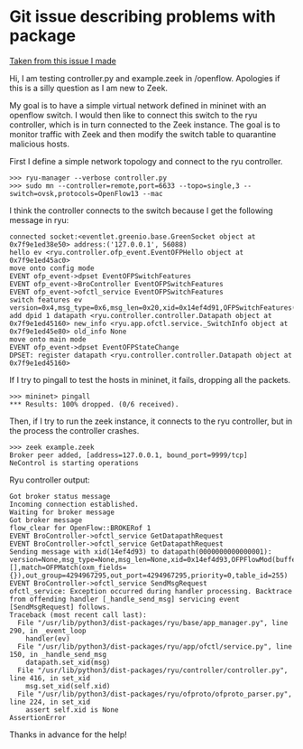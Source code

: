 <h1> Git issue describing problems with package </h1>
<a href="https://github.com/zeek/zeek-netcontrol/issues/11"> Taken from this issue I made </a>

Hi, I am testing controller.py and example.zeek in /openflow. Apologies if this is a silly question as I am new to Zeek.

My goal is to have a simple virtual network defined in mininet with an openflow switch. I would then like to connect this switch to the ryu controller, which is in turn connected to the Zeek instance. The goal is to monitor traffic with Zeek and then modify the switch table to quarantine malicious hosts.

First I define a simple network topology and connect to the ryu controller.

```console
>>> ryu-manager --verbose controller.py
>>> sudo mn --controller=remote,port=6633 --topo=single,3 --switch=ovsk,protocols=OpenFlow13 --mac
```

I think the controller connects to the switch because I get the following message in ryu:

```console
connected socket:<eventlet.greenio.base.GreenSocket object at 0x7f9e1ed38e50> address:('127.0.0.1', 56088)
hello ev <ryu.controller.ofp_event.EventOFPHello object at 0x7f9e1ed45ac0>
move onto config mode
EVENT ofp_event->dpset EventOFPSwitchFeatures
EVENT ofp_event->BroController EventOFPSwitchFeatures
EVENT ofp_event->ofctl_service EventOFPSwitchFeatures
switch features ev version=0x4,msg_type=0x6,msg_len=0x20,xid=0x14ef4d91,OFPSwitchFeatures(auxiliary_id=0,capabilities=79,datapath_id=1,n_buffers=0,n_tables=254)
add dpid 1 datapath <ryu.controller.controller.Datapath object at 0x7f9e1ed45160> new_info <ryu.app.ofctl.service._SwitchInfo object at 0x7f9e1ed45e80> old_info None
move onto main mode
EVENT ofp_event->dpset EventOFPStateChange
DPSET: register datapath <ryu.controller.controller.Datapath object at 0x7f9e1ed45160>
```

If I try to pingall to test the hosts in mininet, it fails, dropping all the packets.
```console
>>> mininet> pingall
*** Results: 100% dropped. (0/6 received).
```

Then, if I try to run the zeek instance, it connects to the ryu controller, but in the process the controller crashes.

```console
>>> zeek example.zeek
Broker peer added, [address=127.0.0.1, bound_port=9999/tcp]
NeControl is starting operations
```

Ryu controller output:
``` console
Got broker status message
Incoming connection established.
Waiting for broker message
Got broker message
flow_clear for OpenFlow::BROKERof 1
EVENT BroController->ofctl_service GetDatapathRequest
EVENT BroController->ofctl_service GetDatapathRequest
Sending message with xid(14ef4d93) to datapath(0000000000000001): version=None,msg_type=None,msg_len=None,xid=0x14ef4d93,OFPFlowMod(buffer_id=4294967295,command=3,cookie=0,cookie_mask=0,flags=0,hard_timeout=0,idle_timeout=0,instructions=[],match=OFPMatch(oxm_fields={}),out_group=4294967295,out_port=4294967295,priority=0,table_id=255)
EVENT BroController->ofctl_service SendMsgRequest
ofctl_service: Exception occurred during handler processing. Backtrace from offending handler [_handle_send_msg] servicing event [SendMsgRequest] follows.
Traceback (most recent call last):
  File "/usr/lib/python3/dist-packages/ryu/base/app_manager.py", line 290, in _event_loop
    handler(ev)
  File "/usr/lib/python3/dist-packages/ryu/app/ofctl/service.py", line 150, in _handle_send_msg
    datapath.set_xid(msg)
  File "/usr/lib/python3/dist-packages/ryu/controller/controller.py", line 416, in set_xid
    msg.set_xid(self.xid)
  File "/usr/lib/python3/dist-packages/ryu/ofproto/ofproto_parser.py", line 224, in set_xid
    assert self.xid is None
AssertionError
```

Thanks in advance for the help!
